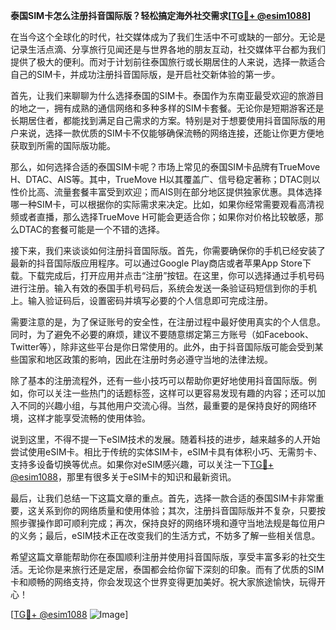 **泰国SIM卡怎么注册抖音国际版？轻松搞定海外社交需求[[TG💪+ @esim1088](https://t.me/s/esim1088)]**

在当今这个全球化的时代，社交媒体成为了我们生活中不可或缺的一部分。无论是记录生活点滴、分享旅行见闻还是与世界各地的朋友互动，社交媒体平台都为我们提供了极大的便利。而对于计划前往泰国旅行或长期居住的人来说，选择一款适合自己的SIM卡，并成功注册抖音国际版，是开启社交新体验的第一步。

首先，让我们来聊聊为什么选择泰国的SIM卡。泰国作为东南亚最受欢迎的旅游目的地之一，拥有成熟的通信网络和多种多样的SIM卡套餐。无论你是短期游客还是长期居住者，都能找到满足自己需求的方案。特别是对于想要使用抖音国际版的用户来说，选择一款优质的SIM卡不仅能够确保流畅的网络连接，还能让你更方便地获取到所需的国际版功能。

那么，如何选择合适的泰国SIM卡呢？市场上常见的泰国SIM卡品牌有TrueMove H、DTAC、AIS等。其中，TrueMove H以其覆盖广、信号稳定著称；DTAC则以性价比高、流量套餐丰富受到欢迎；而AIS则在部分地区提供独家优惠。具体选择哪一种SIM卡，可以根据你的实际需求来决定。比如，如果你经常需要观看高清视频或者直播，那么选择TrueMove H可能会更适合你；如果你对价格比较敏感，那么DTAC的套餐可能是一个不错的选择。

接下来，我们来谈谈如何注册抖音国际版。首先，你需要确保你的手机已经安装了最新的抖音国际版应用程序。可以通过Google Play商店或者苹果App Store下载。下载完成后，打开应用并点击“注册”按钮。在这里，你可以选择通过手机号码进行注册。输入有效的泰国手机号码后，系统会发送一条验证码短信到你的手机上。输入验证码后，设置密码并填写必要的个人信息即可完成注册。

需要注意的是，为了保证账号的安全性，在注册过程中最好使用真实的个人信息。同时，为了避免不必要的麻烦，建议不要随意绑定第三方账号（如Facebook、Twitter等），除非这些平台是你日常使用的。此外，由于抖音国际版可能会受到某些国家和地区政策的影响，因此在注册时务必遵守当地的法律法规。

除了基本的注册流程外，还有一些小技巧可以帮助你更好地使用抖音国际版。例如，你可以关注一些热门的话题标签，这样可以更容易发现有趣的内容；还可以加入不同的兴趣小组，与其他用户交流心得。当然，最重要的是保持良好的网络环境，这样才能享受流畅的使用体验。

说到这里，不得不提一下eSIM技术的发展。随着科技的进步，越来越多的人开始尝试使用eSIM卡。相比于传统的实体SIM卡，eSIM卡具有体积小巧、无需剪卡、支持多设备切换等优点。如果你对eSIM感兴趣，可以关注一下[TG💪+ @esim1088](https://t.me/s/esim1088)，那里有很多关于eSIM卡的知识和最新资讯。

最后，让我们总结一下这篇文章的重点。首先，选择一款合适的泰国SIM卡非常重要，这关系到你的网络质量和使用体验；其次，注册抖音国际版并不复杂，只要按照步骤操作即可顺利完成；再次，保持良好的网络环境和遵守当地法规是每位用户的义务；最后，eSIM技术正在改变我们的生活方式，不妨多了解一些相关信息。

希望这篇文章能帮助你在泰国顺利注册并使用抖音国际版，享受丰富多彩的社交生活。无论你是来旅行还是定居，泰国都会给你留下深刻的印象。而有了优质的SIM卡和顺畅的网络支持，你会发现这个世界变得更加美好。祝大家旅途愉快，玩得开心！

[[TG💪+ @esim1088](https://t.me/s/esim1088) ![Image](https://i.postimg.cc/4NQfJmqS/Snipaste-2025-05-13-00-14-12.png)]